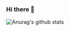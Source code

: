 ### Hi there 👋

![Anurag's github stats](https://github-readme-stats.vercel.app/api?username=Mr-XiaoLiang&show_icons=true)
